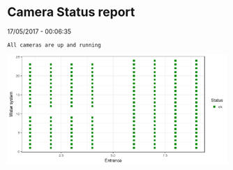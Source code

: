 Camera Status report
================
17/05/2017 - 00:06:35

    All cameras are up and running

![](camreport_files/figure-markdown_github/unnamed-chunk-2-1.png)
